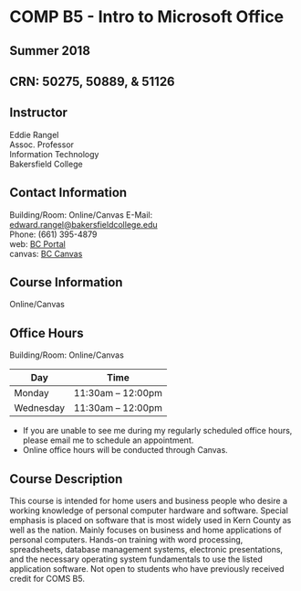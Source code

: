 # COMP B5 - Intro to Microsoft Office
## Summer 2018 
## CRN: 50275, 50889, & 51126

## Instructor
Eddie Rangel  
Assoc. Professor  
Information Technology  
Bakersfield College  

## Contact Information
Building/Room: Online/Canvas
E-Mail: edward.rangel@bakersfieldcollege.edu  
Phone: (661) 395-4879   
web: [BC Portal](https://portal.bakersfieldcollege.edu)  
canvas: [BC Canvas](https://kccd.instructure.com/)

## Course Information
Online/Canvas


## Office Hours
Building/Room: Online/Canvas

Day | Time
------------ | -------------
Monday | 11:30am – 12:00pm
Wednesday | 11:30am – 12:00pm
* If you are unable to see me during my regularly scheduled office hours, please email me to schedule an appointment.
* Online office hours will be conducted through Canvas.

## Course Description
This course is intended for home users and business people who desire a working knowledge of personal computer hardware and software. 
Special emphasis is placed on software that is most widely used in Kern County as well as the nation.  Mainly focuses on business and 
home applications of personal computers.  Hands-on training with word processing, spreadsheets, database management systems, electronic 
presentations, and the necessary operating system fundamentals to use the listed application software.  Not open to students who have 
previously received credit for COMS B5.
